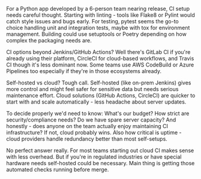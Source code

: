 For a Python app developed by a 6-person team nearing release, CI setup needs careful thought. Starting with linting - tools like Flake8 or Pylint would catch style issues and bugs early. For testing, pytest seems the go-to choice handling unit and integration tests, maybe with tox for environment management. Building could use setuptools or Poetry depending on how complex the packaging needs are.

CI options beyond Jenkins/GitHub Actions? Well there's GitLab CI if you're already using their platform, CircleCI for cloud-based workflows, and Travis CI though it's less dominant now. Some teams use AWS CodeBuild or Azure Pipelines too especially if they're in those ecosystems already.

Self-hosted vs cloud? Tough call. Self-hosted (like on-prem Jenkins) gives more control and might feel safer for sensitive data but needs serious maintenance effort. Cloud solutions (GitHub Actions, CircleCI) are quicker to start with and scale automatically - less headache about server updates.

To decide properly we'd need to know: What's our budget? How strict are security/compliance needs? Do we have spare server capacity? And honestly - does anyone on the team actually enjoy maintaining CI infrastructure? If not, cloud probably wins. Also how critical is uptime - cloud providers handle redundancy better than most self-setups.

No perfect answer really. For most teams starting out cloud CI makes sense with less overhead. But if you're in regulated industries or have special hardware needs self-hosted could be necessary. Main thing is getting those automated checks running before merge.
